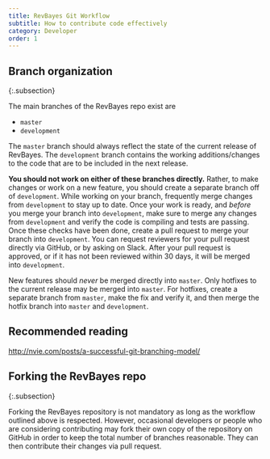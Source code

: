 ```yaml
---
title: RevBayes Git Workflow
subtitle: How to contribute code effectively
category: Developer
order: 1
---
```


## Branch organization
{:.subsection}

The main branches of the RevBayes repo exist are

-   `master`
-   `development`

The `master` branch should always reflect the state of the current release of
RevBayes. The `development` branch contains the working additions/changes to the
code that are to be included in the next release.

**You should not work on either of these branches directly.** Rather, to make changes or work on a new feature, you should create a separate branch off of `development`. While working on your branch, frequently merge changes from `development` to stay up to date.
Once your work is ready, and *before* you merge your branch into `development`,
make sure to merge any changes from `development` and verify the code is
compiling and tests are passing.
Once these checks have been done, create a pull request to merge your branch into `development`. You can request reviewers for your pull request directly via GitHub, or by asking on Slack. After your pull request is approved, or if it has not been reviewed within 30 days, it will be merged into `development`.

New features should *never* be merged directly into `master`. Only hotfixes to the current release may be merged into `master`.
For hotfixes, create a separate branch from `master`, make the fix and verify
it, and then merge the hotfix branch into `master` and `development`.

## Recommended reading

<http://nvie.com/posts/a-successful-git-branching-model/>

## Forking the RevBayes repo
{:.subsection}

Forking the RevBayes repository is not mandatory as long as the workflow outlined above is respected. However, occasional developers or people who are considering contributing may fork their own copy of the repository on GitHub in order to keep the total number of branches reasonable. They can then contribute their changes via pull request.
